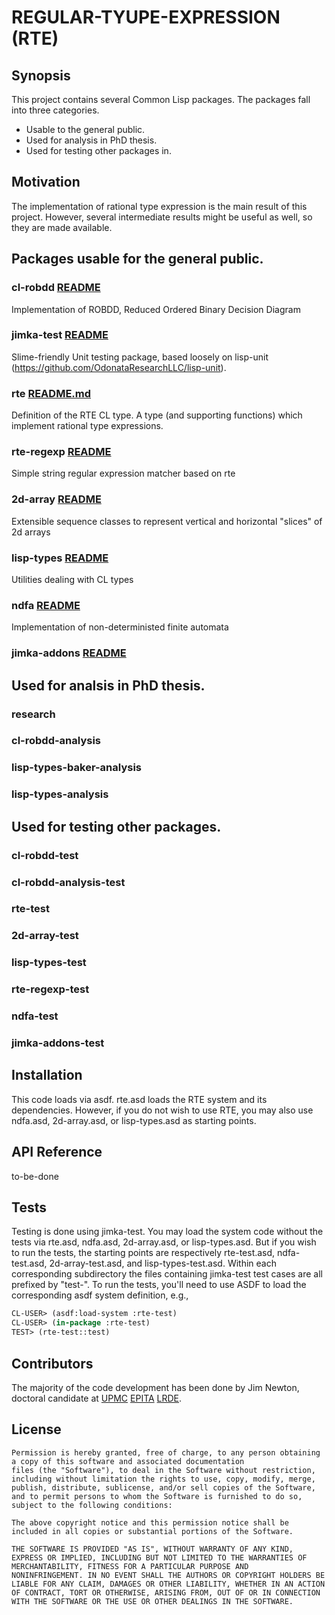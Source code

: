 # REGULAR-TYUPE-EXPRESSION (RTE)

## Synopsis

This project contains several Common Lisp packages.  The packages fall into three categories.
* Usable to the general public.
* Used for analysis in PhD thesis.
* Used for testing other packages in. 

## Motivation

The implementation of rational type expression is the main result of this project.
However, several intermediate results might be useful as well, so they are made
available.


## Packages usable for the general public.
### cl-robdd [README](cl-robdd/README.md)

Implementation of ROBDD, Reduced Ordered Binary Decision Diagram

### jimka-test  [README](jimka-test/README.md)
Slime-friendly Unit testing package, based loosely on lisp-unit (https://github.com/OdonataResearchLLC/lisp-unit). 

### rte [README.md](rte/README.md)
Definition of the RTE CL type.  A type (and supporting functions) which implement rational type expressions.

### rte-regexp [README](rte-regexp/README.md)
Simple string regular expression matcher based on rte
    
### 2d-array [README](2d-array/README.md)
Extensible sequence classes to represent vertical and horizontal "slices" of 2d arrays

### lisp-types [README](lisp-types/README.md)
Utilities dealing with CL types

### ndfa [README](ndfa/README.md)

Implementation of non-deterministed finite automata

### jimka-addons [README](jimka-addons/README.md)


## Used for analsis in PhD thesis.
### research
### cl-robdd-analysis
### lisp-types-baker-analysis
### lisp-types-analysis

## Used for testing other packages.
### cl-robdd-test
### cl-robdd-analysis-test
### rte-test
### 2d-array-test
### lisp-types-test
### rte-regexp-test
### ndfa-test
### jimka-addons-test




## Installation

This code loads via asdf.
rte.asd loads the RTE system and its dependencies.
However, if you do not wish to use RTE, you may also use ndfa.asd, 2d-array.asd, or lisp-types.asd
as starting points.


## API Reference

to-be-done


## Tests

Testing is done using jimka-test.  You may load
the system code without the tests via rte.asd, ndfa.asd, 2d-array.asd, or lisp-types.asd.
But if you wish to run the tests, the starting points are respectively rte-test.asd, ndfa-test.asd, 2d-array-test.asd, and lisp-types-test.asd.
Within each corresponding subdirectory the files containing jimka-test test cases are all prefixed by "test-".
To run the tests, you'll need to use ASDF to load the corresponding asdf system definition, e.g.,

```lisp
CL-USER> (asdf:load-system :rte-test)
CL-USER> (in-package :rte-test)
TEST> (rte-test::test)
```


## Contributors
The majority of the code development has been done by Jim Newton, doctoral candidate at [UPMC](http://www.upmc.fr) [EPITA](http://www.epita.fr) [LRDE](https://www.lrde.epita.fr).



## License

```
Permission is hereby granted, free of charge, to any person obtaining
a copy of this software and associated documentation
files (the "Software"), to deal in the Software without restriction,
including without limitation the rights to use, copy, modify, merge,
publish, distribute, sublicense, and/or sell copies of the Software,
and to permit persons to whom the Software is furnished to do so,
subject to the following conditions:

The above copyright notice and this permission notice shall be
included in all copies or substantial portions of the Software.

THE SOFTWARE IS PROVIDED "AS IS", WITHOUT WARRANTY OF ANY KIND,
EXPRESS OR IMPLIED, INCLUDING BUT NOT LIMITED TO THE WARRANTIES OF
MERCHANTABILITY, FITNESS FOR A PARTICULAR PURPOSE AND
NONINFRINGEMENT. IN NO EVENT SHALL THE AUTHORS OR COPYRIGHT HOLDERS BE
LIABLE FOR ANY CLAIM, DAMAGES OR OTHER LIABILITY, WHETHER IN AN ACTION
OF CONTRACT, TORT OR OTHERWISE, ARISING FROM, OUT OF OR IN CONNECTION
WITH THE SOFTWARE OR THE USE OR OTHER DEALINGS IN THE SOFTWARE.
```